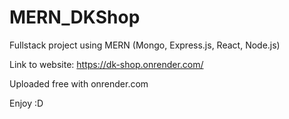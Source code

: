 # MERN_DKShop

Fullstack project using MERN (Mongo, Express.js, React, Node.js)

Link to website: https://dk-shop.onrender.com/

Uploaded free with onrender.com

Enjoy :D
